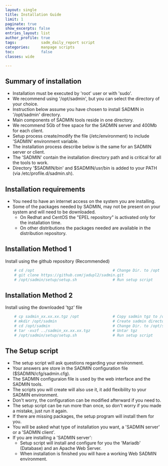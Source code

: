 ```yaml
---
layout: single
title: Installation Guide
limit: 1
paginate: true
show_excerpts: false
entries_layout: list
author_profile: true
tags:           sadm_daily_report script 
categories:     manpage scripts 
toc:            false
classes: wide

---
```



## Summary of installation

- Installation must be executed by 'root' user or with 'sudo'.
- We recommend using '/opt/sadmin', but you can select the directory of your choice.
- Instruction below assume you have chosen to install SADMIN in '/opt/sadmin' directory.
- Main components of SADMIN tools reside in one directory.
- We recommend 5Gb of free space for the SADMIN server and 400Mb for each client.
- Setup process create/modify the file (/etc/environment) to include 'SADMIN' environment variable.
- The installation process describe below is the same for an SADMIN server or client.
- The 'SADMIN' contain the installation directory path and is critical for all the tools to work.
- Directory '$SADMIN/bin' and $SADMIN/usr/bin is added to your PATH (via /etc/profile.d/sadmin.sh). 

## Installation requirements
- You need to have an internet access on the system you are installing.
- Some of the packages needed by SADMIN, may not be present on your system and will need to be downloaded.
  - On Redhat and CentOS the "EPEL repository" is activated only for the installation time.
  - On other distributions the packages needed are available in the distribution repository.

 
## Installation Method 1
Install using the github repository (Recommended)
```bash
    # cd /opt                                   # Change Dir. to /opt
    # git clone https://github.com/jadupl2/sadmin.git
    # /opt/sadmin/setup/setup.sh                # Run setup script
```

## Installation Method 2 
Install using the downloaded 'tgz' file   
```bash
    # cp sadmin_xx.xx.xx.tgz /opt               # Copy sadmin tgz to /opt
    # mkdir /opt/sadmin                         # Create sadmin directory
    # cd /opt/sadmin                            # Change Dir. to /opt/sadmin
    # tar -xvzf ../sadmin_xx.xx.xx.tgz          # Untar tgz
    # /opt/sadmin/setup/setup.sh                # Run setup script
```

## The Setup script

- The setup script will ask questions regarding your environment.  
- Your answers are store in the SADMIN configuration file ($SADMIN/cfg/sadmin.cfg).  
- The SADMIN configuraion file is used by the web interface and the SADMIN tools.  
- The scripts you will create will also use it, it add flexibility to your SADMIN environment.  
- Don't worry, the configuration can be modified afterward if you need to.  
- The setup script can be run more than once, so don't worry if you made a mistake, just run it again.  
- If there are missing packages, the setup program will install them for you.  
- You will be asked what type of installation you want, a 'SADMIN server' or a 'SADMIN client'.  
- If you are installing a 'SADMIN server':  
    - Setup script will install and configure for you the 'Mariadb' (Database) and an Apache Web Server.  
    - When installation is finished you will have a working Web SADMIN environment.  



